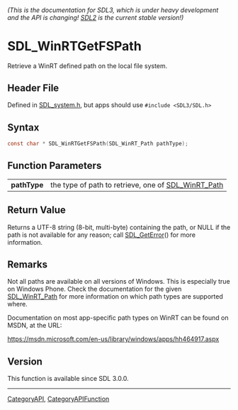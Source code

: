 ###### (This is the documentation for SDL3, which is under heavy development and the API is changing! [SDL2](https://wiki.libsdl.org/SDL2/) is the current stable version!)
# SDL_WinRTGetFSPath

Retrieve a WinRT defined path on the local file system.

## Header File

Defined in [SDL_system.h](https://github.com/libsdl-org/SDL/blob/main/include/SDL3/SDL_system.h), but apps should use `#include <SDL3/SDL.h>`

## Syntax

```c
const char * SDL_WinRTGetFSPath(SDL_WinRT_Path pathType);

```

## Function Parameters

|                  |                                                                       |
| ---------------- | --------------------------------------------------------------------- |
| **pathType**     | the type of path to retrieve, one of [SDL_WinRT_Path](SDL_WinRT_Path) |

## Return Value

Returns a UTF-8 string (8-bit, multi-byte) containing the path, or NULL if
the path is not available for any reason; call
[SDL_GetError](SDL_GetError)() for more information.

## Remarks

Not all paths are available on all versions of Windows. This is especially
true on Windows Phone. Check the documentation for the given
[SDL_WinRT_Path](SDL_WinRT_Path) for more information on which path types
are supported where.

Documentation on most app-specific path types on WinRT can be found on
MSDN, at the URL:

https://msdn.microsoft.com/en-us/library/windows/apps/hh464917.aspx

## Version

This function is available since SDL 3.0.0.

----
[CategoryAPI](CategoryAPI), [CategoryAPIFunction](CategoryAPIFunction)

